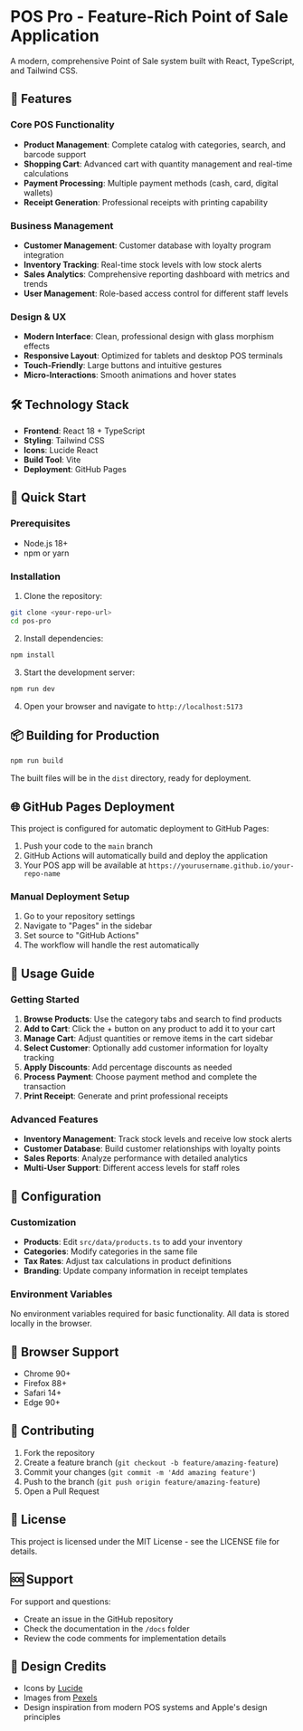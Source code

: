 # POS Pro - Feature-Rich Point of Sale Application

A modern, comprehensive Point of Sale system built with React, TypeScript, and Tailwind CSS.

## 🚀 Features

### Core POS Functionality
- **Product Management**: Complete catalog with categories, search, and barcode support
- **Shopping Cart**: Advanced cart with quantity management and real-time calculations
- **Payment Processing**: Multiple payment methods (cash, card, digital wallets)
- **Receipt Generation**: Professional receipts with printing capability

### Business Management
- **Customer Management**: Customer database with loyalty program integration
- **Inventory Tracking**: Real-time stock levels with low stock alerts
- **Sales Analytics**: Comprehensive reporting dashboard with metrics and trends
- **User Management**: Role-based access control for different staff levels

### Design & UX
- **Modern Interface**: Clean, professional design with glass morphism effects
- **Responsive Layout**: Optimized for tablets and desktop POS terminals
- **Touch-Friendly**: Large buttons and intuitive gestures
- **Micro-Interactions**: Smooth animations and hover states

## 🛠️ Technology Stack

- **Frontend**: React 18 + TypeScript
- **Styling**: Tailwind CSS
- **Icons**: Lucide React
- **Build Tool**: Vite
- **Deployment**: GitHub Pages

## 🚀 Quick Start

### Prerequisites
- Node.js 18+ 
- npm or yarn

### Installation

1. Clone the repository:
```bash
git clone <your-repo-url>
cd pos-pro
```

2. Install dependencies:
```bash
npm install
```

3. Start the development server:
```bash
npm run dev
```

4. Open your browser and navigate to `http://localhost:5173`

## 📦 Building for Production

```bash
npm run build
```

The built files will be in the `dist` directory, ready for deployment.

## 🌐 GitHub Pages Deployment

This project is configured for automatic deployment to GitHub Pages:

1. Push your code to the `main` branch
2. GitHub Actions will automatically build and deploy the application
3. Your POS app will be available at `https://yourusername.github.io/your-repo-name`

### Manual Deployment Setup

1. Go to your repository settings
2. Navigate to "Pages" in the sidebar
3. Set source to "GitHub Actions"
4. The workflow will handle the rest automatically

## 🎯 Usage Guide

### Getting Started
1. **Browse Products**: Use the category tabs and search to find products
2. **Add to Cart**: Click the + button on any product to add it to your cart
3. **Manage Cart**: Adjust quantities or remove items in the cart sidebar
4. **Select Customer**: Optionally add customer information for loyalty tracking
5. **Apply Discounts**: Add percentage discounts as needed
6. **Process Payment**: Choose payment method and complete the transaction
7. **Print Receipt**: Generate and print professional receipts

### Advanced Features
- **Inventory Management**: Track stock levels and receive low stock alerts
- **Customer Database**: Build customer relationships with loyalty points
- **Sales Reports**: Analyze performance with detailed analytics
- **Multi-User Support**: Different access levels for staff roles

## 🔧 Configuration

### Customization
- **Products**: Edit `src/data/products.ts` to add your inventory
- **Categories**: Modify categories in the same file
- **Tax Rates**: Adjust tax calculations in product definitions
- **Branding**: Update company information in receipt templates

### Environment Variables
No environment variables required for basic functionality. All data is stored locally in the browser.

## 📱 Browser Support

- Chrome 90+
- Firefox 88+
- Safari 14+
- Edge 90+

## 🤝 Contributing

1. Fork the repository
2. Create a feature branch (`git checkout -b feature/amazing-feature`)
3. Commit your changes (`git commit -m 'Add amazing feature'`)
4. Push to the branch (`git push origin feature/amazing-feature`)
5. Open a Pull Request

## 📄 License

This project is licensed under the MIT License - see the LICENSE file for details.

## 🆘 Support

For support and questions:
- Create an issue in the GitHub repository
- Check the documentation in the `/docs` folder
- Review the code comments for implementation details

## 🎨 Design Credits

- Icons by [Lucide](https://lucide.dev/)
- Images from [Pexels](https://pexels.com/)
- Design inspiration from modern POS systems and Apple's design principles